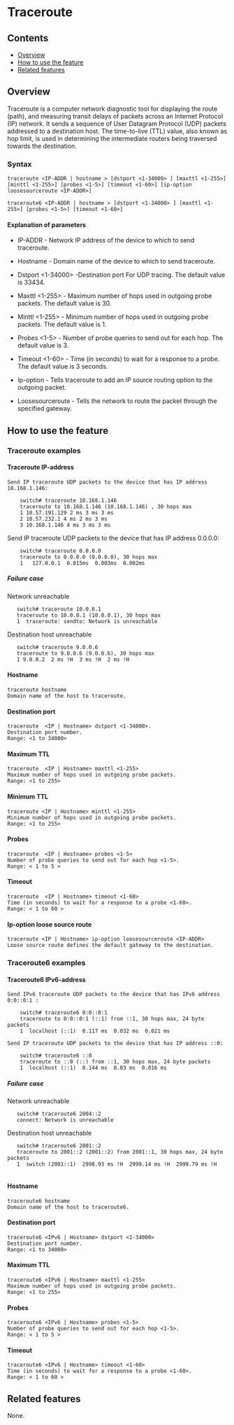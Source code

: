 # Traceroute

## Contents
   - [Overview](#overview)
   - [How to use the feature](#how-to-use-the-feature)
   - [Related features](#related-features)

## Overview

Traceroute is a computer network diagnostic tool for displaying the route (path), and measuring transit delays of packets
across an Internet Protocol (IP) network.
It sends a sequence of User Datagram Protocol (UDP) packets addressed to a destination host.
The time-to-live (TTL) value, also known as hop limit, is used in determining the intermediate routers being traversed towards the destination.


### Syntax
`traceroute <IP-ADDR | hostname > [dstport <1-34000> ] [maxttl <1-255>] [minttl <1-255>] [probes <1-5>] [timeout <1-60>] [ip-option loosesourceroute <IP-ADDR>]`

`traceroute6 <IP-ADDR | hostname > [dstport <1-34000> ] [maxttl <1-255>] [probes <1-5>] [timeout <1-60>]`

#### Explanation of parameters

*   IP-ADDR - Network IP address of the device to which to send traceroute.

*   Hostname - Domain name of the device to which to send traceroute.

*   Dstport <1-34000> -Destination port For UDP tracing. The default value is 33434.

*   Maxttl <1-255> - Maximum number of hops used in outgoing probe packets. The default value is 30.

*   Minttl <1-255> - Minimum number of hops used in outgoing probe packets. The default value is 1.

*   Probes <1-5> - Number of probe queries to send out for each hop. The default value is 3.

*   Timeout <1-60> - Time (in seconds) to wait for a response to a probe. The default value is 3 seconds.

*  Ip-option - Tells traceroute to add an IP source routing option to the outgoing packet.

*   Loosesourceroute <IP-ADDR> - Tells the network to route the packet through the specified gateway.

## How to use the feature

### Traceroute examples

#### Traceroute IP-address
    Send IP traceroute UDP packets to the device that has IP address 10.168.1.146:
```
    switch# traceroute 10.168.1.146
    traceroute to 10.168.1.146 (10.168.1.146) , 30 hops max
    1 10.57.191.129 2 ms 3 ms 3 ms
    2 10.57.232.1 4 ms 2 ms 3 ms
    3 10.168.1.146 4 ms 3 ms 3 ms
```
Send IP traceroute UDP packets to the device that has IP address 0.0.0.0:
```
    switch# traceroute 0.0.0.0
    traceroute to 0.0.0.0 (0.0.0.0), 30 hops max
    1   127.0.0.1  0.015ms  0.003ms  0.002ms
```
##### Failure case

Network unreachable
```
   switch# traceroute 10.0.0.1
   traceroute to 10.0.0.1 (10.0.0.1), 30 hops max
   1  traceroute: sendto: Network is unreachable
```
Destination host unreachable
```
   switch# traceroute 9.0.0.6
   traceroute to 9.0.0.6 (9.0.0.6), 30 hops max
   1 9.0.0.2  2 ms !H  3 ms !H  2 ms !H

```

#### Hostname
    traceroute hostname
    Domain name of the host to traceroute.

#### Destination port
    traceroute  <IP | Hostname> dstport <1-34000>.
    Destination port number.
    Range: <1 to 34000>

#### Maximum TTL
    traceroute  <IP | Hostname> maxttl <1-255>
    Maximum number of hops used in outgoing probe packets.
    Range: <1 to 255>

#### Minimum TTL
    traceroute <IP | Hostname> minttl <1-255>
    Minimum number of hops used in outgoing probe packets.
    Range: <1 to 255>

#### Probes
    traceroute  <IP | Hostname> probes <1-5>
    Number of probe queries to send out for each hop <1-5>.
    Range: < 1 to 5 >

#### Timeout
    traceroute  <IP | Hostname> timeout <1-60>
    Time (in seconds) to wait for a response to a probe <1-60>.
    Range: < 1 to 60 >

#### Ip-option loose source route
    traceroute <IP | Hostname> ip-option loosesourceroute <IP-ADDR>
    Loose source route defines the default gateway to the destination.

### Traceroute6 examples

#### Traceroute6 IPv6-address
    Send IPv6 traceroute UDP packets to the device that has IPv6 address 0:0::0:1 :
```
    switch# traceroute6 0:0::0:1
    traceroute to 0:0::0:1 (::1) from ::1, 30 hops max, 24 byte packets
    1  localhost (::1)  0.117 ms  0.032 ms  0.021 ms
```
    Send IP traceroute UDP packets to the device that has IP address ::0:
```
    switch# traceroute6 ::0
    traceroute to ::0 (::) from ::1, 30 hops max, 24 byte packets
    1  localhost (::1)  0.144 ms  0.03 ms  0.016 ms
```
 ##### Failure case

Network unreachable
```
   switch# traceroute6 2004::2
   connect: Network is unreachable
```
Destination host unreachable
```
   switch# traceroute6 2001::2
   traceroute to 2001::2 (2001::2) from 2001::1, 30 hops max, 24 byte packets
   1  switch (2001::1)  2998.93 ms !H  2999.14 ms !H  2999.79 ms !H


```

#### Hostname
    traceroute6 hostname
    Domain name of the host to traceroute6.

#### Destination port
    traceroute6 <IPv6 | Hostname> dstport <1-34000>
    Destination port number.
    Range: <1 to 34000>

#### Maximum TTL
    traceroute6 <IPv6 | Hostname> maxttl <1-255>
    Maximum number of hops used in outgoing probe packets.
    Range: <1 to 255>

#### Probes
    traceroute6 <IPv6 | Hostname> probes <1-5>
    Number of probe queries to send out for each hop <1-5>.
    Range: < 1 to 5 >

#### Timeout
    traceroute6 <IPv6 | Hostname> timeout <1-60>
    Time (in seconds) to wait for a response to a probe <1-60>.
    Range: < 1 to 60 >


## Related features
None.
